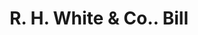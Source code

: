 ---
doi: 10.7916/D8F209QW
date_other: '1890'
date_other_textual: 1890-1899
form: printed ephemera
genre:
- Invoices
name:
- R. H. White & Co.
object_in_context_url: https://biggert.cul.columbia.edu/items/view/ave_biggert_00443
subject_hierarchical_geographic:
- Boston, Massachusetts, United States
subject_name:
- R. H. White & Co.
title: R. H. White & Co.. Bill
sort_title: R. H. White & Co.. Bill
call_number: ave_biggert_00443
coordinates:
- 42.35805555555556,-71.06361111111111
pid: ave_biggert_00443
identifiers: ave_biggert_00443
canvas_id: ldpd:395717
permalink: "/items/ave_biggert_00443/"
layout: iiif-image-page
---